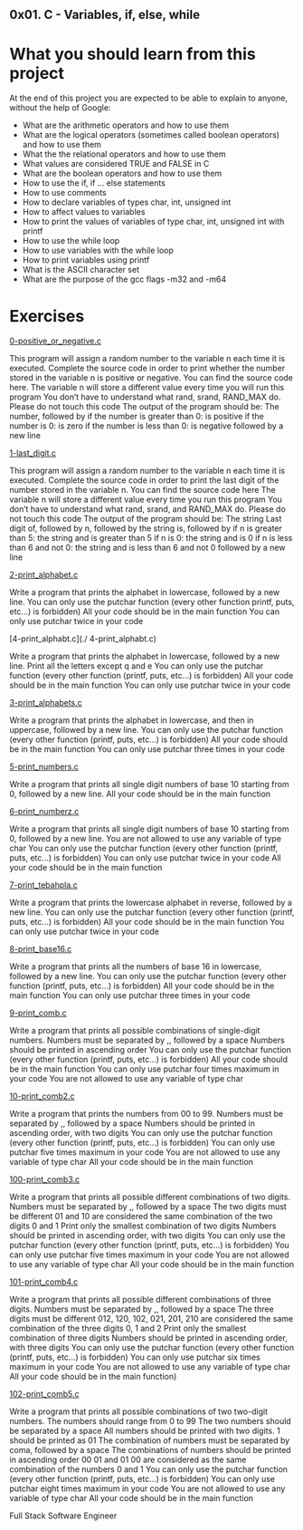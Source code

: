 ## 0x01. C - Variables, if, else, while

# What you should learn from this project

At the end of this project you are expected to be able to explain to anyone, without the help of Google:
- What are the arithmetic operators and how to use them
- What are the logical operators (sometimes called boolean operators) and how to use them
- What the the relational operators and how to use them
- What values are considered TRUE and FALSE in C
- What are the boolean operators and how to use them
- How to use the if, if ... else statements
- How to use comments
- How to declare variables of types char, int, unsigned int
- How to affect values to variables
- How to print the values of variables of type char, int, unsigned int with printf
- How to use the while loop
- How to use variables with the while loop
- How to print variables using printf
- What is the ASCII character set
- What are the purpose of the gcc flags -m32 and -m64

# Exercises

[0-positive_or_negative.c](./0-positive_or_negative.c)

This program will assign a random number to the variable n each time it is
executed. Complete the source code in order to print whether the number stored
in the variable n is positive or negative.
You can find the source code here.
The variable n will store a different value every time you will run this program
You don’t have to understand what rand, srand, RAND_MAX do. Please do not touch this code
The output of the program should be:
The number, followed by if the number is greater than 0: is positive if the number is 0: is zero if the number is less than 0: is negative followed by a new line

[1-last_digit.c](./1-last_digit.c)

This program will assign a random number to the variable n each time it is
executed. Complete the source code in order to print the last digit of the
number stored in the variable n.
You can find the source code here
The variable n will store a different value every time you run this program
You don’t have to understand what rand, srand, and RAND_MAX do. Please do not touch this code
The output of the program should be:
The string Last digit of, followed by n, followed by the string is, followed by if n is greater than 5: the string and is greater than 5 if n is 0: the string and is 0 if n is less than 6 and not 0: the string and is less than 6 and not 0 followed by a new line

[2-print_alphabet.c](./1-last_digit.c)

Write a program that prints the alphabet in lowercase, followed by a new line.
You can only use the putchar function (every other function printf, puts, etc…) is forbidden)
All your code should be in the main function
You can only use putchar twice in your code

[4-print_alphabt.c](./ 4-print_alphabt.c)

Write a program that prints the alphabet in lowercase, followed by a new line.
Print all the letters except q and e
You can only use the putchar function (every other function (printf, puts, etc…) is forbidden)
All your code should be in the main function
You can only use putchar twice in your code

[3-print_alphabets.c](./3-print_alphabets.c)

Write a program that prints the alphabet in lowercase, and then in uppercase,
followed by a new line.
You can only use the putchar function (every other function (printf, puts, etc…) is forbidden)
All your code should be in the main function
You can only use putchar three times in your code

[5-print_numbers.c](./5-print_numbers.c)

Write a program that prints all single digit numbers of base 10 starting from 0,
followed by a new line.
All your code should be in the main function

[6-print_numberz.c](./6-print_numberz.c)

Write a program that prints all single digit numbers of base 10 starting from 0,
followed by a new line.
You are not allowed to use any variable of type char
You can only use the putchar function (every other function (printf, puts, etc…) is forbidden)
You can only use putchar twice in your code
All your code should be in the main function

[7-print_tebahpla.c](./7-print_tebahpla.c)

Write a program that prints the lowercase alphabet in reverse, followed by a new
line.
You can only use the putchar function (every other function (printf, puts, etc…) is forbidden)
All your code should be in the main function
You can only use putchar twice in your code

[8-print_base16.c](./8-print_base16.c)

Write a program that prints all the numbers of base 16 in lowercase,
followed by a new line.
You can only use the putchar function (every other function (printf, puts, etc…) is forbidden)
All your code should be in the main function
You can only use putchar three times in your code

[9-print_comb.c](./9-print_comb.c)

Write a program that prints all possible combinations of single-digit numbers.
Numbers must be separated by ,, followed by a space
Numbers should be printed in ascending order
You can only use the putchar function (every other function (printf, puts, etc…) is forbidden)
All your code should be in the main function
You can only use putchar four times maximum in your code
You are not allowed to use any variable of type char

[10-print_comb2.c](./10-print_comb2.c)

Write a program that prints the numbers from 00 to 99.
Numbers must be separated by ,, followed by a space
Numbers should be printed in ascending order, with two digits
You can only use the putchar function (every other function (printf, puts, etc…) is forbidden)
You can only use putchar five times maximum in your code
You are not allowed to use any variable of type char
All your code should be in the main function

[100-print_comb3.c](./100-print_comb3.c)

Write a program that prints all possible different combinations of two digits.
Numbers must be separated by ,, followed by a space
The two digits must be different
01 and 10 are considered the same combination of the two digits 0 and 1
Print only the smallest combination of two digits
Numbers should be printed in ascending order, with two digits
You can only use the putchar function (every other function (printf, puts, etc…) is forbidden)
You can only use putchar five times maximum in your code
You are not allowed to use any variable of type char
All your code should be in the main function

[101-print_comb4.c](./101-print_comb4.c)

Write a program that prints all possible different combinations of three digits.
Numbers must be separated by ,, followed by a space
The three digits must be different
012, 120, 102, 021, 201, 210 are considered the same combination of the three digits 0, 1 and 2
Print only the smallest combination of three digits
Numbers should be printed in ascending order, with three digits
You can only use the putchar function (every other function (printf, puts, etc…) is forbidden)
You can only use putchar six times maximum in your code
You are not allowed to use any variable of type char
All your code should be in the main function)

[102-print_comb5.c](./102-print_comb5.c)

Write a program that prints all possible combinations of two two-digit numbers.
The numbers should range from 0 to 99
The two numbers should be separated by a space
All numbers should be printed with two digits. 1 should be printed as 01
The combination of numbers must be separated by coma, followed by a space
The combinations of numbers should be printed in ascending order
00 01 and 01 00 are considered as the same combination of the numbers 0 and 1
You can only use the putchar function (every other function (printf, puts, etc…) is forbidden)
You can only use putchar eight times maximum in your code
You are not allowed to use any variable of type char
All your code should be in the main function

Full Stack Software Engineer
